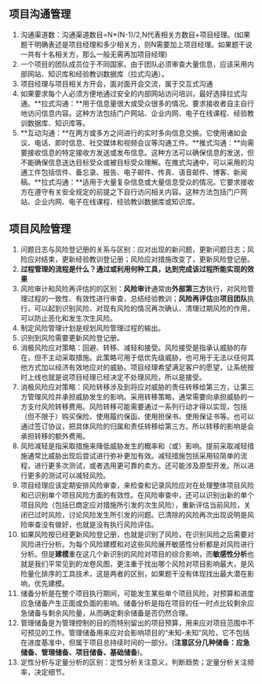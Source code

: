 ## 项目沟通管理
1. 沟通渠道数：沟通渠道数目=N*(N-1)/2,N代表相关方数目+项目经理。(如果题干明确表述是项目经理和多少相关方，则N需要加上项目经理。如果题干说一共有十名相关方，那么一般无需再加项目经理)
2. 一个项目的团队成员位于不同国家。由于团队必须审查大量信息，应该采用内部网站、知识库和经验教训数据库（拉式沟通）。
3. 项目经理与项目相关方开会，面对面开会交流，属于交互式沟通
4. 如果要求每个人必须方便地通过安全的内部网站访问培训，最好选择拉式沟通。**拉式沟通：**用于信息量很大或受众很多的情况。要求接收者自主自行地访问信息内容。这种方法包括门户网站、企业内网、电子在线课程、经验教训数据库、知识库等。
5. **互动沟通：**在两方或多方之间进行的实时多向信息交换。它使用诸如会议、电话、即时信息、社交媒体和视频会议等沟通工件。**推式沟通：**向需要接收信息的特定接收方发送或发布信息。这种方法可以确保信息的发送，但不能确保信息送达目标受众或被目标受众理解。在推式沟通中，可以采用的沟通工件包括信件、备忘录、报告、电子邮件、传真、语音邮件、博客、新闻稿。**拉式沟通：**适用于大量复杂信息或大量信息受众的情况。它要求接收方在遵守有关安全规定的前提之下自行访问相关内容。这种方法包括门户网站、企业内网、电子在线课程、经验教训数据库或知识库。

## 项目风险管理
1. 问题日志与风险登记册的关系与区别：应对出现的新问题，更新问题日志；风险应对结束，更新经验教训登记册；风险应对措施改变了，更新风险登记册。
2. **过程管理的流程是什么？通过或利用何种工具，达到完成该过程所能实现的效果**
3. 风险审计和风险再评估的的区别：**风险审计**通常由**外部第三方**执行，对风险管理过程的一致性、有效性进行审查，总结经验教训；**风险再评估**由**项目团队**执行，可以起到识别风险、对现有风险的情况再次确认、清理过期风险的作用，可以防止恶化和发生次生风险。
4. 制定风险管理计划是规划风险管理过程的输出。
5. 识别到风险需要更新风险登记册。
6. 消极风险应对策略：回避、转移、减轻和接受。风险接受是指承认威胁的存在，但不主动采取措施。此策略可用于低优先级威胁，也可用于无法以任何其他方式加以经济有效地应对的威胁。项目经理希望满足客户的愿望，让系统按时上线也就是说项目经理已经决定不处理风险，所以是接受。
7. 消极风险应对策略：风险转移涉及到将应对威胁的责任转移给第三方，让第三方管理风险并承担威胁发生的影响。采用转移策略，通常需要向承担威胁的一方支付风险转移费用。风险转移可能需要通过一系列行动才得以实现，包括（但不限于）购买保险、使用履约保函、使用担保书、使用保证书等。也可以通过签订协议，把具体风险的归属和责任转移给第三方。所以转移的影响是会承担转移的额外费用。
8. 风险减轻是指采取措施来降低威胁发生的概率和（或）影响。提前采取减轻措施通常比威胁出现后尝试进行弥补更加有效。减轻措施包括采用较简单的流程，进行更多次测试，或者选用更可靠的卖方。还可能涉及原型开发。所以进行更多的测试可以减轻风险。
9.  项目经理应该定期安排风险审查，来检查和记录风险应对在处理整体项目风险和已识别单个项目风险方面的有效性。在风险审查中，还可以识别出新的单个项目风险（包括已商定应对措施所引发的次生风险），重新评估当前风险，关闭已过时风险，讨论风险发生所引发的问题。已清除的风险再次出现说明是风险审查没有做好，也就是没有执行风险评估。
10. 如果风险按已经更新风险登记册，也就是识别了风险，在识别风险之后需要对风险进行分析。为每个风险建模和对这些风险展开敏感性分析都是对风险进行分析。但是**建模**重在这几个新识别的风险对项目的综合影响，而**敏感性分析**也就是我们平常见到的龙卷风图，更注重于找出哪个风险对项目影响最大，是风险量化排序的工具技术，这是两者的区别，如果题干没有体现找出最大潜在影响，优先建模。
11. 储备分析是在整个项目执行期间，可能发生某些单个项目风险，对预算和进度应急储备产生正面或负面的影响。储备分析是指在项目的任一时点比较剩余应急储备与剩余风险量，从而确定剩余储备是否仍然合理。
12. 管理储备是为管理控制的目的而特别留出的项目预算，用来应对项目范围中不可预见的工作。管理储备用来应对会影响项目的“未知-未知”风险，它不包括在进度基准中，但属于项目总持续时间的一部分。(**注意区分几种储备：应急储备、管理储备、项目储备、基础储备**)。
13. 定性分析与定量分析的区别：定性分析关注意义，判断趋势；定量分析关注频率，决定细节。